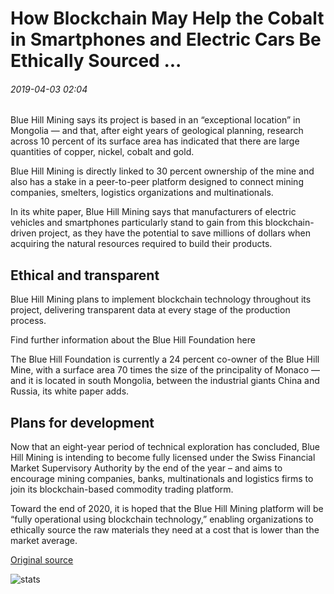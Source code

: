 # How Blockchain May Help the Cobalt in Smartphones and Electric Cars Be Ethically Sourced ...

###### 2019-04-03 02:04

Blue Hill Mining says its project is based in an “exceptional location” in Mongolia — and that, after eight years of geological planning, research across 10 percent of its surface area has indicated that there are large quantities of copper, nickel, cobalt and gold.

Blue Hill Mining is directly linked to 30 percent ownership of the mine and also has a stake in a peer-to-peer platform designed to connect mining companies, smelters, logistics organizations and multinationals.

In its white paper, Blue Hill Mining says that manufacturers of electric vehicles and smartphones particularly stand to gain from this blockchain-driven project, as they have the potential to save millions of dollars when acquiring the natural resources required to build their products.

## Ethical and transparent

Blue Hill Mining plans to implement blockchain technology throughout its project, delivering transparent data at every stage of the production process.

Find further information about the Blue Hill Foundation here

The Blue Hill Foundation is currently a 24 percent co-owner of the Blue Hill Mine, with a surface area 70 times the size of the principality of Monaco — and it is located in south Mongolia, between the industrial giants China and Russia, its white paper adds.

## Plans for development

Now that an eight-year period of technical exploration has concluded, Blue Hill Mining is intending to become fully licensed under the Swiss Financial Market Supervisory Authority by the end of the year – and aims to encourage mining companies, banks, multinationals and logistics firms to join its blockchain-based commodity trading platform.

Toward the end of 2020, it is hoped that the Blue Hill Mining platform will be “fully operational using blockchain technology,” enabling organizations to ethically source the raw materials they need at a cost that is lower than the market average.

[Original source](https://cointelegraph.com/news/how-blockchain-may-help-the-cobalt-in-smartphones-and-electric-cars-be-ethically-sourced)

![stats](https://c.statcounter.com/11760860/0/a89fa40b/1/ "stats")